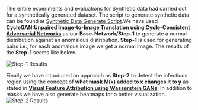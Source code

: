 The entire experiments and evaluations for Synthetic data had carried out for a synthetically generated dataset. The script to generate synthetic data can be found at [Synthetic Data Generate Script]().We have used [**CycleGAN:Unpaired Image-to-Image Translation using Cycle-Consistent Adversarial Networks**](https://arxiv.org/abs/1703.10593) as our **Base-Network/Step-1** to generate a normal distribution against an anomalous distribution. **Step-1** is used for generating pairs i.e., for each anomalous image we get a normal image. The results of the **Step-1** seems like below.

![Step-1 Results](https://github.com/zeeshannisar/Research-Paper-Contribution/blob/master/Cascaded%20Model/Synthetic%20Data/outputs/Step%201.png)

Finally we have introduced an approach as **Step-2** to detect the infectious region using the concept of **what mask M(x) added to x changes it to y** as stated in [**Visual Feature Attribution using Wasserstein GANs**](https://arxiv.org/abs/1711.08998). In addition to masks we have also generate heatmaps for a better visualization.
    ![Step-2 Results](https://github.com/zeeshannisar/Research-Paper-Contribution/blob/master/Cascaded%20Model/Synthetic%20Data/outputs/Step%202.png)



